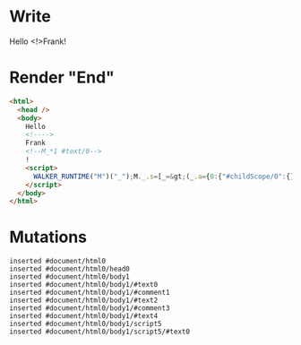 # Write
  Hello <!>Frank<!--M_*1 #text/0-->!<script>WALKER_RUNTIME("M")("_");M._.s=[_=>(_.a={0:{"#childScope/0":{}}})];M._.d=1</script>


# Render "End"
```html
<html>
  <head />
  <body>
    Hello 
    <!---->
    Frank
    <!--M_*1 #text/0-->
    !
    <script>
      WALKER_RUNTIME("M")("_");M._.s=[_=&gt;(_.a={0:{"#childScope/0":{}}})];M._.d=1
    </script>
  </body>
</html>
```

# Mutations
```
inserted #document/html0
inserted #document/html0/head0
inserted #document/html0/body1
inserted #document/html0/body1/#text0
inserted #document/html0/body1/#comment1
inserted #document/html0/body1/#text2
inserted #document/html0/body1/#comment3
inserted #document/html0/body1/#text4
inserted #document/html0/body1/script5
inserted #document/html0/body1/script5/#text0
```